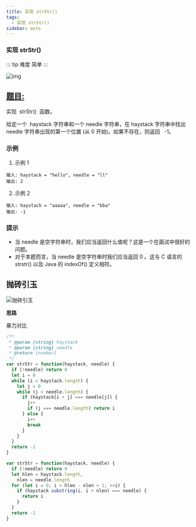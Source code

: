 ```yaml
---
title: 实现 strStr()
tags:
  - 实现 strStr()
sidebar: auto
---
```


### 实现 strStr()

::: tip 难度
简单
:::

![img](http://qiniu.gaowenju.com/leecode/banner/more-019.jpg)

## [题目:](https://leetcode-cn.com/problems/implement-strstr/)

实现  strStr()  函数。

给定一个  haystack 字符串和一个 needle 字符串，在 haystack 字符串中找出 needle 字符串出现的第一个位置 (从 0 开始)。如果不存在，则返回   -1。

### 示例

1. 示例 1

```
输入: haystack = "hello", needle = "ll"
输出: 2
```

2. 示例 2

```
输入: haystack = "aaaaa", needle = "bba"
输出: -1
```

### 提示

- 当 needle 是空字符串时，我们应当返回什么值呢？这是一个在面试中很好的问题。
- 对于本题而言，当 needle 是空字符串时我们应当返回 0 。这与 C 语言的 strstr() 以及 Java 的 indexOf() 定义相符。

## 抛砖引玉

![抛砖引玉](http://qiniu.gaowenju.com/leecode/more-019.png)

**思路**

暴力对比

```javascript
/**
 * @param {string} haystack
 * @param {string} needle
 * @return {number}
 */
var strStr = function(haystack, needle) {
  if (!needle) return 0
  let i = 0
  while (i < haystack.length) {
    let j = 0
    while (j < needle.length) {
      if (haystack[i + j] === needle[j]) {
        j++
        if (j === needle.length) return i
      } else {
        i++
        break
      }
    }
  }
  return -1
}
```

```javascript
var strStr = function(haystack, needle) {
  if (!needle) return 0
  let hlen = haystack.length,
    nlen = needle.length
  for (let i = 0; i < hlen - nlen + 1; ++i) {
    if (haystack.substring(i, i + nlen) === needle) {
      return i
    }
  }
  return -1
}
```
